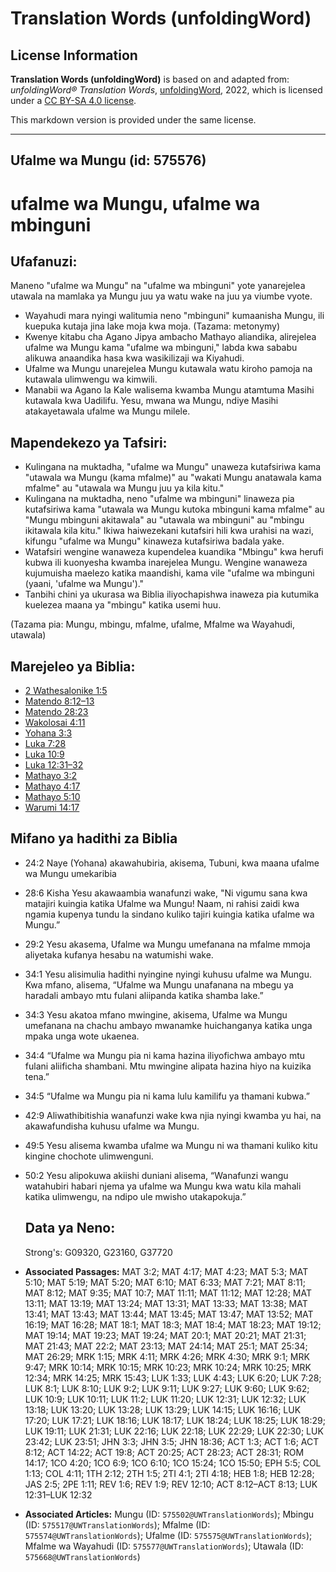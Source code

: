 # Translation Words (unfoldingWord)

## License Information

**Translation Words (unfoldingWord)** is based on and adapted from: _unfoldingWord® Translation Words_, [unfoldingWord](https://unfoldingword.org/utw), 2022, which is licensed under a [CC BY-SA 4.0 license](https://creativecommons.org/licenses/by-sa/4.0/legalcode.en).

This markdown version is provided under the same license.



--------------------------------

## Ufalme wa Mungu (id: 575576)

ufalme wa Mungu, ufalme wa mbinguni
===================================

Ufafanuzi:
----------

Maneno "ufalme wa Mungu" na "ufalme wa mbinguni" yote yanarejelea utawala na mamlaka ya Mungu juu ya watu wake na juu ya viumbe vyote.

* Wayahudi mara nyingi walitumia neno "mbinguni" kumaanisha Mungu, ili kuepuka kutaja jina lake moja kwa moja. (Tazama: metonymy)
* Kwenye kitabu cha Agano Jipya ambacho Mathayo aliandika, alirejelea ufalme wa Mungu kama "ufalme wa mbinguni," labda kwa sababu alikuwa anaandika hasa kwa wasikilizaji wa Kiyahudi.
* Ufalme wa Mungu unarejelea Mungu kutawala watu kiroho pamoja na kutawala ulimwengu wa kimwili.
* Manabii wa Agano la Kale walisema kwamba Mungu atamtuma Masihi kutawala kwa Uadilifu. Yesu, mwana wa Mungu, ndiye Masihi atakayetawala ufalme wa Mungu milele.

Mapendekezo ya Tafsiri:
-----------------------

* Kulingana na muktadha, "ufalme wa Mungu" unaweza kutafsiriwa kama "utawala wa Mungu (kama mfalme)" au "wakati Mungu anatawala kama mfalme" au "utawala wa Mungu juu ya kila kitu."
* Kulingana na muktadha, neno "ufalme wa mbinguni" linaweza pia kutafsiriwa kama "utawala wa Mungu kutoka mbinguni kama mfalme" au "Mungu mbinguni akitawala" au "utawala wa mbinguni" au "mbingu ikitawala kila kitu." Ikiwa haiwezekani kutafsiri hili kwa urahisi na wazi, kifungu "ufalme wa Mungu" kinaweza kutafsiriwa badala yake.
* Watafsiri wengine wanaweza kupendelea kuandika "Mbingu" kwa herufi kubwa ili kuonyesha kwamba inarejelea Mungu. Wengine wanaweza kujumuisha maelezo katika maandishi, kama vile "ufalme wa mbinguni (yaani, 'ufalme wa Mungu')."
* Tanbihi chini ya ukurasa wa Biblia iliyochapishwa inaweza pia kutumika kuelezea maana ya "mbingu" katika usemi huu.

(Tazama pia: Mungu, mbingu, mfalme, ufalme, Mfalme wa Wayahudi, utawala)

Marejeleo ya Biblia:
--------------------

* [2 Wathesalonike 1:5](https://ref.ly/2Thess1:5)
* [Matendo 8:12–13](https://ref.ly/Acts8:12-Acts8:13)
* [Matendo 28:23](https://ref.ly/Acts28:23)
* [Wakolosai 4:11](https://ref.ly/Col4:11)
* [Yohana 3:3](https://ref.ly/John3:3)
* [Luka 7:28](https://ref.ly/Luke7:28)
* [Luka 10:9](https://ref.ly/Luke10:9)
* [Luka 12:31–32](https://ref.ly/Luke12:31-Luke12:32)
* [Mathayo 3:2](https://ref.ly/Matt3:2)
* [Mathayo 4:17](https://ref.ly/Matt4:17)
* [Mathayo 5:10](https://ref.ly/Matt5:10)
* [Warumi 14:17](https://ref.ly/Rom14:17)

Mifano ya hadithi za Biblia
---------------------------

* 24:2 Naye (Yohana) akawahubiria, akisema, Tubuni, kwa maana ufalme wa Mungu umekaribia
* 28:6 Kisha Yesu akawaambia wanafunzi wake, "Ni vigumu sana kwa matajiri kuingia katika Ufalme wa Mungu! Naam, ni rahisi zaidi kwa ngamia kupenya tundu la sindano kuliko tajiri kuingia katika ufalme wa Mungu.”
* 29:2 Yesu akasema, Ufalme wa Mungu umefanana na mfalme mmoja aliyetaka kufanya hesabu na watumishi wake.
* 34:1 Yesu alisimulia hadithi nyingine nyingi kuhusu ufalme wa Mungu. Kwa mfano, alisema, “Ufalme wa Mungu unafanana na mbegu ya haradali ambayo mtu fulani aliipanda katika shamba lake.”
* 34:3 Yesu akatoa mfano mwingine, akisema, Ufalme wa Mungu umefanana na chachu ambayo mwanamke huichanganya katika unga mpaka unga wote ukaenea.
* 34:4 “Ufalme wa Mungu pia ni kama hazina iliyofichwa ambayo mtu fulani aliificha shambani. Mtu mwingine alipata hazina hiyo na kuizika tena.”
* 34:5 “Ufalme wa Mungu pia ni kama lulu kamilifu ya thamani kubwa.”
* 42:9 Aliwathibitishia wanafunzi wake kwa njia nyingi kwamba yu hai, na akawafundisha kuhusu ufalme wa Mungu.
* 49:5 Yesu alisema kwamba ufalme wa Mungu ni wa thamani kuliko kitu kingine chochote ulimwenguni.
* 50:2 Yesu alipokuwa akiishi duniani alisema, “Wanafunzi wangu watahubiri habari njema ya ufalme wa Mungu kwa watu kila mahali katika ulimwengu, na ndipo ule mwisho utakapokuja.”

    Data ya Neno:
    -------------

    Strong's: G09320, G23160, G37720

* **Associated Passages:** MAT 3:2; MAT 4:17; MAT 4:23; MAT 5:3; MAT 5:10; MAT 5:19; MAT 5:20; MAT 6:10; MAT 6:33; MAT 7:21; MAT 8:11; MAT 8:12; MAT 9:35; MAT 10:7; MAT 11:11; MAT 11:12; MAT 12:28; MAT 13:11; MAT 13:19; MAT 13:24; MAT 13:31; MAT 13:33; MAT 13:38; MAT 13:41; MAT 13:43; MAT 13:44; MAT 13:45; MAT 13:47; MAT 13:52; MAT 16:19; MAT 16:28; MAT 18:1; MAT 18:3; MAT 18:4; MAT 18:23; MAT 19:12; MAT 19:14; MAT 19:23; MAT 19:24; MAT 20:1; MAT 20:21; MAT 21:31; MAT 21:43; MAT 22:2; MAT 23:13; MAT 24:14; MAT 25:1; MAT 25:34; MAT 26:29; MRK 1:15; MRK 4:11; MRK 4:26; MRK 4:30; MRK 9:1; MRK 9:47; MRK 10:14; MRK 10:15; MRK 10:23; MRK 10:24; MRK 10:25; MRK 12:34; MRK 14:25; MRK 15:43; LUK 1:33; LUK 4:43; LUK 6:20; LUK 7:28; LUK 8:1; LUK 8:10; LUK 9:2; LUK 9:11; LUK 9:27; LUK 9:60; LUK 9:62; LUK 10:9; LUK 10:11; LUK 11:2; LUK 11:20; LUK 12:31; LUK 12:32; LUK 13:18; LUK 13:20; LUK 13:28; LUK 13:29; LUK 14:15; LUK 16:16; LUK 17:20; LUK 17:21; LUK 18:16; LUK 18:17; LUK 18:24; LUK 18:25; LUK 18:29; LUK 19:11; LUK 21:31; LUK 22:16; LUK 22:18; LUK 22:29; LUK 22:30; LUK 23:42; LUK 23:51; JHN 3:3; JHN 3:5; JHN 18:36; ACT 1:3; ACT 1:6; ACT 8:12; ACT 14:22; ACT 19:8; ACT 20:25; ACT 28:23; ACT 28:31; ROM 14:17; 1CO 4:20; 1CO 6:9; 1CO 6:10; 1CO 15:24; 1CO 15:50; EPH 5:5; COL 1:13; COL 4:11; 1TH 2:12; 2TH 1:5; 2TI 4:1; 2TI 4:18; HEB 1:8; HEB 12:28; JAS 2:5; 2PE 1:11; REV 1:6; REV 1:9; REV 12:10; ACT 8:12–ACT 8:13; LUK 12:31–LUK 12:32
* **Associated Articles:** Mungu (ID: `575502@UWTranslationWords`); Mbingu (ID: `575517@UWTranslationWords`); Mfalme (ID: `575574@UWTranslationWords`); Ufalme (ID: `575575@UWTranslationWords`); Mfalme wa Wayahudi (ID: `575577@UWTranslationWords`); Utawala (ID: `575668@UWTranslationWords`)


